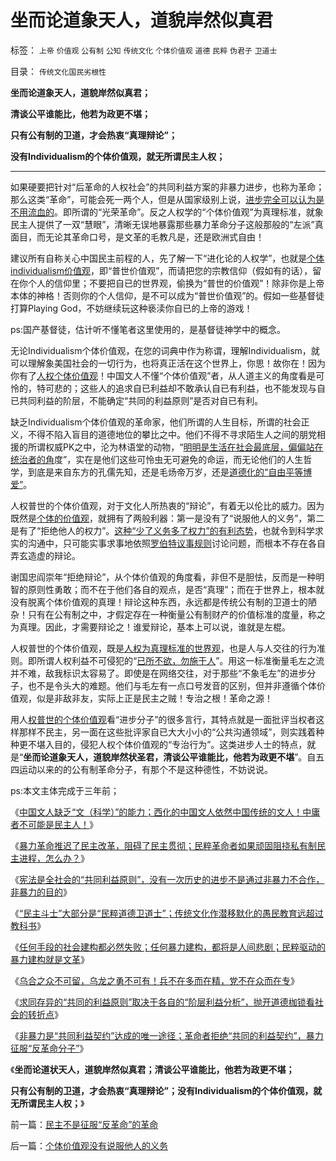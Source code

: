 # 坐而论道象天人，道貌岸然似真君

标签： `上帝` `价值观` `公有制` `公知` `传统文化` `个体价值观` `道德` `民粹` `伪君子` `卫道士` 

目录： `传统文化国民劣根性`

**坐而论道象天人，道貌岸然似真君；**

**清谈公平谁能比，他若为政更不堪；**

**只有公有制的卫道，才会热衷“真理辩论”；**

**没有Individualism的个体价值观，就无所谓民主人权；**

****

如果硬要把针对“后革命的人权社会”的共同利益方案的非暴力进步，也称为革命；那么这类“革命”，可能会死一两个人，但是从国家级别上说，[进步完全可以认为是不用流血的](../../../2010/1/9/revolution不是革命，不需要流血牺牲.md)。即所谓的“光荣革命”。反之人权学的“个体价值观”为真理标准，就象民主人提供了一双“慧眼”，清晰无误地暴露那些暴力革命分子这般那般的“左派”真面目，而无论其革命口号，是文革的毛教凡是，还是欧洲式自由！

建议所有自称关心中国民主前程的人，先了解一下“进化论的人权学”，也就是[个体individualism价值观](../../../2010/3/16/个案不具备历史实证意义.md)，即“普世价值观”，而请把您的宗教信仰（假如有的话），留在你个人的信仰里；不要把自已的世界观，偷换为“普世的价值观”！除非你是上帝本体的神格！否则你的个人信仰，是不可以成为“普世价值观”的。假如一些基督徒打算Playing
God，不妨继续玩这种亵渎你自已的上帝的游戏！

ps:国产基督徒，估计听不懂笔者这里使用的，是基督徒神学中的概念。

无论Individualism个体价值观，在您的词典中作为称谓，理解Individualism，就可以理解象美国社会的一切行为，也将真正活在这个世界上，你思！故你在！因为你有了[人权个体价值观](../../../2009/12/4/科学的真理标准和绝对的“真理标准”.md)！中国文人不懂“个体价值观”者，从人道主义的角度看是可怜的，特可悲的；这些人的追求自已利益却不敢承认自已有利益，也不能发现与自已共同利益的阶层，不能确定“共同的利益原则”是否对自已有利。

缺乏Individualism个体价值观的革命家，他们所谓的人生目标，所谓的社会正义，不得不陷入盲目的道德地位的攀比之中。他们不得不寻求陌生人之间的朋党相援的所谓权威PK之中，沦为林语堂的动物，“[明明是生活在社会最底层，偏偏站在统治者的角](../../../2009/2/2/实例解剖极左的人格认知误区.md)度”，实在是他们这些可怜虫无可避免的命运，而无论他们的人生哲学，到底是来自东方的孔儒先知，还是毛炀帝万岁，还是[道德化的“自由平等博爱”](../../../2010/3/18/“自由平等”同样是极权主义的有效工具！.md)。

人权普世的个体价值观，对于文化人所热衷的“辩论”，有着无以伦比的威力。因为既然是[个体的价值观](../../../2010/3/7/Individualism（个体价值）不宜混同个人主义.md)，就拥有了两般利器：第一是没有了“说服他人的义务”，第二是有了“拒绝他人的权力”。[这种“少了义务多了权力”的有利态势](../../../2008/8/31/“大学无书”，远离中国式诡辩！.md)，也就令到科学求实的沟通中，只可能实事求事地依照[罗伯特议事规则](../../../2010/2/22/无私后还能有罗伯特议事规则吗？.md)讨论问题，而根本不存在各自弄玄造虚的辩论。

谢国忠阎崇年“拒绝辩论”，从个体价值观的角度看，非但不是胆怯，反而是一种明智的原则性勇敢；而不在于他们各自的观点，是否“真理”；而在于世界上，根本就没有脱离个体价值观的真理！辩论这种东西，永远都是传统公有制的卫道士的陋杂！只有在公有制之中，才假定存在一种衡量公有制财产的价值标准的度量，称之为真理。因此，才需要辩论之！谁爱辩论，基本上可以说，谁就是左棍。

人权普世的个体价值观，既是[人权为真理标准的世界观](../../../2009/12/4/科学的真理标准和绝对的“真理标准”.md)，也是人与人交往的行为准则。即所谓人权利益不可侵犯的“[已所不欲，勿施于人](../../../2009/6/19/“已所不欲，勿施于人”就是普世的价值观.md)”。用这一标准衡量毛左之流并不难，敌我标识太容易了。即使是在网络交往，对于那些“不象毛左”的进步分子，也不是令头大的难题。他们与毛左有一点口号发音的区别，但并非遵循个体价值观，似是非敌非友，实际上正是民主之贼！专治之根！革命之源！

用人[权普世的个体价值观](../../../2010/3/16/个案不具备历史实证意义.md)看“进步分子”的很多言行，其特点就是一面批评当权者这样那样不民主，另一面在这些批评家自已大大小小的“公共沟通领域”，则实践着种种更不堪入目的，侵犯人权个体价值观的“专治行为”。这类进步人士的特点，就是“**坐而论道象天人，道貌岸然状圣君，清谈公平谁能比，他若为政更不堪**”。自五四运动以来的的公有制革命分子，有那个不是这种德性，不妨说说。

ps:本文主体完成于三年前；

《[中国文人缺乏“文（科学）”的能力；西化的中国文人依然中国传统的文人！中庸者不可能是民主人！](../../../2012/4/12/国产文人缺乏“文（科学）”能力.md)》

《[暴力革命推迟了民主改革，阻碍了民主贯彻；民粹革命者如果顽固阻挠私有制民主进程，怎么办？](../../../2012/4/12/为什么民主进程不是闹革命？.md)》

《[宪法是全社会的“共同利益原则”，没有一次历史的进步不是通过非暴力不合作，非暴力的目的](../../../2012/4/12/为什么民主是非暴力？宪法是“共同利益契约”.md)》

《[“民主斗士”大部分是“民粹道德卫道士”；传统文化作潜移默化的愚民教育远超过教科书](../../../2012/4/21/民粹可能会令文革死灰复燃.md)》

《[任何手段的社会建构都必然失败；任何暴力建构，都将是人间悲剧；民粹驱动的暴力建构就是文革](../../../2012/4/21/民粹驱动的暴力建构就是文革.md)》

《[乌合之众不可留，乌龙之勇不可有！兵不在多而在精，党不在众而在专](../../../2012/4/21/乌合之众不可留，乌龙之勇不可有！.md)》

《[求同存异的“共同的利益原则”取决于各自的“阶层利益分析”，抛开道德枷锁看社会的转折点](../../../2012/4/22/民主让宪法不谈道德.md)》

《[非暴力是“共同利益契约”达成的唯一途径；革命者拒绝“共同的利益契约”，暴力征服“反革命分子”](../../../2012/4/22/民主不是征服“反革命”的革命.md)》

《**坐而论道状天人，道貌岸然似真君；清谈公平谁能比，他若为政更不堪；**

**只有公有制的卫道，才会热衷“真理辩论”；没有Individualism的个体价值观，就无所谓民主人权；**》

前一篇：[民主不是征服“反革命”的革命](../../../2012/4/22/民主不是征服“反革命”的革命.md)

后一篇：[个体价值观没有说服他人的义务](../../../2012/4/22/个体价值观没有说服他人的义务.md)